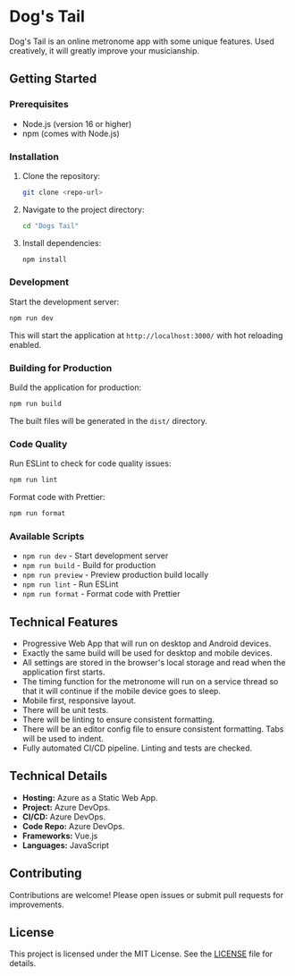 # Dog's Tail

Dog's Tail is an online metronome app with some unique features. Used creatively, it will greatly improve your musicianship.

## Getting Started

### Prerequisites
- Node.js (version 16 or higher)
- npm (comes with Node.js)

### Installation

1. Clone the repository:
   ```sh
   git clone <repo-url>
   ```
2. Navigate to the project directory:
   ```sh
   cd "Dogs Tail"
   ```
3. Install dependencies:
   ```sh
   npm install
   ```

### Development

Start the development server:
```sh
npm run dev
```
This will start the application at `http://localhost:3000/` with hot reloading enabled.

### Building for Production

Build the application for production:
```sh
npm run build
```
The built files will be generated in the `dist/` directory.

### Code Quality

Run ESLint to check for code quality issues:
```sh
npm run lint
```

Format code with Prettier:
```sh
npm run format
```

### Available Scripts

- `npm run dev` - Start development server
- `npm run build` - Build for production
- `npm run preview` - Preview production build locally
- `npm run lint` - Run ESLint
- `npm run format` - Format code with Prettier

## Technical Features
- Progressive Web App that will run on desktop and Android devices.
- Exactly the same build will be used for desktop and mobile devices.
- All settings are stored in the browser's local storage and read when the application first starts.
- The timing function for the metronome will run on a service thread so that it will continue if the mobile device goes to sleep.
- Mobile first, responsive layout.
- There will be unit tests.
- There will be linting to ensure consistent formatting.
- There will be an editor config file to ensure consistent formatting. Tabs will be used to indent.
- Fully automated CI/CD pipeline. Linting and tests are checked.

## Technical Details

- **Hosting:** Azure as a Static Web App.
- **Project:** Azure DevOps.
- **CI/CD:** Azure DevOps.
- **Code Repo:** Azure DevOps.
- **Frameworks:** Vue.js
- **Languages:** JavaScript

## Contributing
Contributions are welcome! Please open issues or submit pull requests for improvements.

## License


This project is licensed under the MIT License. See the [LICENSE](./LICENSE) file for details.
